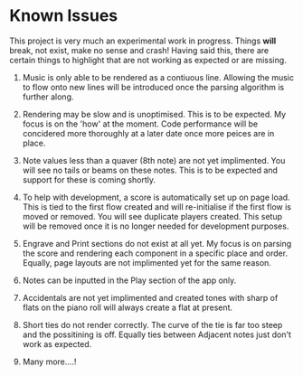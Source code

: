 # Known Issues

This project is very much an experimental work in progress. Things **will** break, not exist, make no sense and crash! Having said this, there are certain things to highlight that are not working as expected or are missing.

1. Music is only able to be rendered as a contiuous line. Allowing the music to flow onto new lines will be introduced once the parsing algorithm is further along.

2. Rendering may be slow and is unoptimised. This is to be expected. My focus is on the 'how' at the moment. Code performance will be concidered more thoroughly at a later date once more peices are in place.

3. Note values less than a quaver (8th note) are not yet implimented. You will see no tails or beams on these notes. This is to be expected and support for these is coming shortly.

4. To help with development, a score is automatically set up on page load. This is tied to the first flow created and will re-initialise if the first flow is moved or removed. You will see duplicate players created. This setup will be removed once it is no longer needed for development purposes.

5. Engrave and Print sections do not exist at all yet. My focus is on parsing the score and rendering each component in a specific place and order. Equally, page layouts are not implimented yet for the same reason.

6. Notes can be inputted in the Play section of the app only.

7. Accidentals are not yet implimented and created tones with sharp of flats on the piano roll will always create a flat at present.

8. Short ties do not render correctly. The curve of the tie is far too steep and the possitining is off. Equally ties between Adjacent notes just don't work as expected.

9. Many more....!
